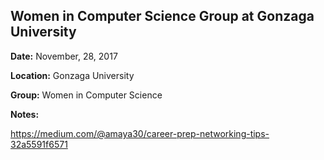 Women in Computer Science Group at Gonzaga University
-----------------------------------------------------

**Date:** November, 28, 2017

**Location:** Gonzaga University

**Group:** Women in Computer Science

**Notes:** 

https://medium.com/@amaya30/career-prep-networking-tips-32a5591f6571
